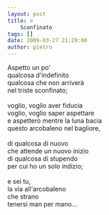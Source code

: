```yaml
---
layout: post
title: >
    Sconfinato
tags: []
date: 2009-03-27 21:29:00
author: pietro
---
```

Aspetto un po'<br/>qualcosa d'indefinito<br/>qualcosa che non arriverà<br/>nel triste sconfinato;<br/><br/>voglio, voglio aver fiducia<br/>voglio, voglio saper aspettare<br/>e aspetterò mentre la luna bacia<br/>questo arcobaleno nel bagliore,<br/><br/>di qualcosa di nuovo<br/>che attende un nuovo inizio<br/>di qualcosa di stupendo<br/>per cui ho un solo indizio;<br/><br/>e sei tu,<br/>la via all'arcobaleno<br/>che strano<br/>tenersi man per mano...
